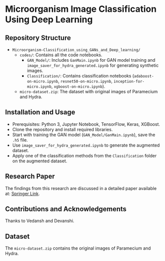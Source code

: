 # Microorganism Image Classification Using Deep Learning

## Repository Structure
- `Microorganism-Classification_using_GANs_and_Deep_learning/`
  - `codes/`: Contains all the code notebooks.
    - `GAN_Model/`: Includes `GanMain.ipynb` for GAN model training and `image_saver_for_hydra_generated.ipynb` for generating synthetic images.
    - `Classification/`: Contains classification notebooks (`adaboost-on-micro.ipynb`, `resnet50-on-micro.ipynb`, `inception-for-micro.ipynb`, `xgboost-on-micro.ipynb`).
  - `micro-dataset.zip`: The dataset with original images of Paramecium and Hydra.

## Installation and Usage
- Prerequisites: Python 3, Jupyter Notebook, TensorFlow, Keras, XGBoost.
- Clone the repository and install required libraries.
- Start with training the GAN model (`GAN_Model/GanMain.ipynb`), save the `.h5` file.
- Use `image_saver_for_hydra_generated.ipynb` to generate the augmented dataset.
- Apply one of the classification methods from the `Classification` folder on the augmented dataset.

## Research Paper
The findings from this research are discussed in a detailed paper available at: [Springer Link](https://link.springer.com/article/10.1007/s43538-024-00247-4).

## Contributions and Acknowledgements
Thanks to Vedansh and Devanshi.

## Dataset
The `micro-dataset.zip` contains the original images of Paramecium and Hydra.
